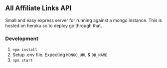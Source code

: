 ## All Affiliate Links API

Small and easy express server for running against a mongo instance. This is hosted on heroku so to deploy go through that.

### Development

1. `npm install`
1. Setup .env file. Expecting `MONGO_URL` & `DB_NAME`
1. `npm start`

